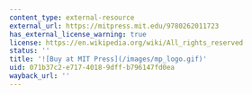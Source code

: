 ```yaml
---
content_type: external-resource
external_url: https://mitpress.mit.edu/9780262011723
has_external_license_warning: true
license: https://en.wikipedia.org/wiki/All_rights_reserved
status: ''
title: '![Buy at MIT Press](/images/mp_logo.gif)'
uid: 071b37c2-e717-4018-9dff-b796147fd0ea
wayback_url: ''
---
```

